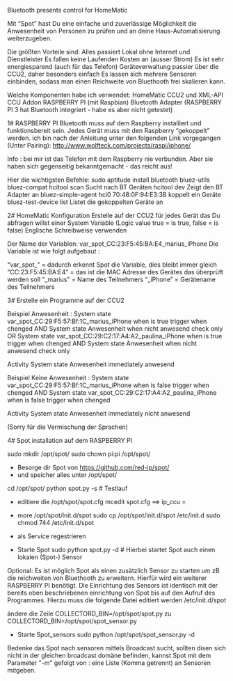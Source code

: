 Bluetooth presents control for HomeMatic


Mit “Spot” hast Du eine einfache und zuverlässige Möglichkeit die Anwesenheit von Personen zu prüfen und an deine Haus-Automatisierung weiterzugeben.

Die größten Vorteile sind:
	Alles passiert Lokal ohne Internet und Dienstleister
	Es fallen keine Laufenden Kosten an (ausser Strom)
	Es ist sehr energiesparend (auch für das Telefon)
	Geräteverwaltung passier über die CCU2, daher besonders einfach
	Es lassen sich mehrere Sensoren einbinden, sodass man einen Reichweite von Bluethooth frei skalieren kann.


Welche Komponenten habe ich verwendet:
HomeMatic CCU2 und XML-API CCU Addon
RASPBERRY PI (mit Raspbian)
Bluetooth Adapter (RASPBERRY PI 3 hat Bluetooth integriert - habe es aber nicht getestet)


1# RASPBERRY PI
Bluetooth muss auf dem Raspberry installiert und funktionsbereit sein.
Jedes Gerät muss mit den Raspberry “gekoppelt” werden. ich bin nach der Anleitung unter den folgenden Link vorgegangen (Unter Pairing):
http://www.wolfteck.com/projects/raspi/iphone/

Info : bei mir ist das Telefon mit dem Raspberry nie verbunden. Aber sie haben sich gegenseitig bekanntgemacht - das reicht aus!

Hier die wichtigsten Befehle:
sudo aptitude install bluetooth bluez-utils bluez-compat
hcitool scan						Sucht nach BT Geräten
hcitool dev				                Zeigt den BT Adapter an
bluez-simple-agent hci0 70:48:0F:94:E3:3B		koppelt ein Geräte
bluez-test-device list				        Listet die gekoppelten Geräte an

2# HomeMatic Konfiguration
Erstelle auf der CCU2 für jedes Gerät das Du abfragen willst einer System Variable (Logic value true = is true, false = is false) Englische Schreibweise verwenden

Der Name der Variablen: var_spot_CC:23:F5:45:BA:E4_marius_iPhone
Die Variable ist wie folgt aufgebaut :

“var_spot_”		= dadurch erkennt Spot die Variable, dies bleibt immer gleich
“CC:23:F5:45:BA:E4”	= das ist die MAC Adresse des Gerätes das überprüft werden soll
“_marius"		= Name des Teilnehmers
“_iPhone”		= Gerätename des Teilnehmers


3# Erstelle ein Programme auf der CCU2

Beispiel Anwesenheit :
	System state var_spot_CC:29:F5:57:Bf:1C_marius_iPhone when is true trigger when chenged
	AND 
	System state Anwesenheit when nicht anwesend check only
OR
	System state var_spot_CC:29:C2:17:A4:A2_paulina_iPhone when is true trigger when chenged
	AND 
	System state Anwesenheit when nicht anwesend check only

Activity 
	System state Anwesenheit immediately anwesend
	


Beispiel Keine Anwesenheit :
	System state var_spot_CC:29:F5:57:Bf:1C_marius_iPhone when is false trigger when chenged
AND
	System state var_spot_CC:29:C2:17:A4:A2_paulina_iPhone when is false trigger when chenged

Activity 
	System state Anwesenheit immediately nicht anwesend


(Sorry für die Vermischung der Sprachen)



4# Spot installation auf dem RASPBERRY PI 

sudo mkdir /opt/spot/
sudo chown pi:pi /opt/spot/
- Besorge dir Spot von https://github.com/red-ip/spot/
- und speicher alles unter /opt/spot/

cd /opt/spot/
python spot.py -s	# Testlauf

- editiere die /opt/spot/spot.cfg 
mcedit spot.cfg         ==> ip_ccu = <ip adresse der ccu2 eintragen>

- more /opt/spot/init.d/spot
sudo cp /opt/spot/init.d/spot /etc/init.d
sudo chmod 744 /etc/init.d/spot

- als Service regestrieren

- Starte Spot
sudo python spot.py -d		# Hierbei startet Spot auch einen lokalen (Spot-) Sensor


Optional:
Es ist möglich Spot als einen zusätzlich Sensor zu starten um zB die reichweiten von Bluethooth zu erweitern. Hierfür wird ein weiterer RASPBERRY PI benötigt. Die Einrichtung des Sensors ist identisch mit der bereits oben beschriebenen einrichtung von Spot bis auf den Aufruf des Programmes. Hierzu muss die folgende Datei editiert werden
/etc/init.d/spot

ändere die Zeile 
COLLECTORD_BIN=/opt/spot/spot.py
zu
COLLECTORD_BIN=/opt/spot/spot_sensor.py

- Starte Spot_sensors
sudo python /opt/spot/spot_sensor.py -d		

Bedenke das Spot nach sensoren mittels Broadcast sucht, sollten disen sich nicht in der gleichen broadcast domäne befinden, kannst Spot mit dem Parameter "-m" gefolgt von <IP>:<PORT> eine Liste (Komma getrennt) an Sensoren mitgeben. 

